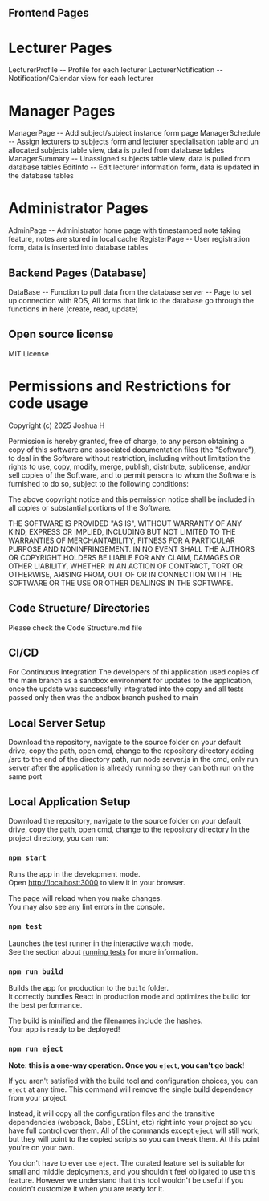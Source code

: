 ## Frontend Pages

# Lecturer Pages
LecturerProfile -- Profile for each lecturer
LecturerNotification -- Notification/Calendar view for each lecturer

# Manager Pages
ManagerPage -- Add subject/subject instance form page
ManagerSchedule -- Assign lecturers to subjects form and lecturer specialisation table and un allocated subjects table view, data is pulled from database tables
ManagerSummary -- Unassigned subjects table view, data is pulled from database tables
EditInfo -- Edit lecturer information form, data is updated in the database tables

# Administrator Pages
AdminPage -- Administrator home page with timestamped note taking feature, notes are stored in local cache
RegisterPage -- User registration form, data is inserted into database tables

## Backend Pages (Database)
DataBase -- Function to pull data from the database
server -- Page to set up connection with RDS, All forms that link to the database go through the functions in here (create, read, update)

## Open source license

MIT License

# Permissions and Restrictions for code usage

Copyright (c) 2025 Joshua H

Permission is hereby granted, free of charge, to any person obtaining a copy
of this software and associated documentation files (the "Software"), to deal
in the Software without restriction, including without limitation the rights
to use, copy, modify, merge, publish, distribute, sublicense, and/or sell
copies of the Software, and to permit persons to whom the Software is
furnished to do so, subject to the following conditions:

The above copyright notice and this permission notice shall be included in all
copies or substantial portions of the Software.

THE SOFTWARE IS PROVIDED "AS IS", WITHOUT WARRANTY OF ANY KIND, EXPRESS OR
IMPLIED, INCLUDING BUT NOT LIMITED TO THE WARRANTIES OF MERCHANTABILITY,
FITNESS FOR A PARTICULAR PURPOSE AND NONINFRINGEMENT. IN NO EVENT SHALL THE
AUTHORS OR COPYRIGHT HOLDERS BE LIABLE FOR ANY CLAIM, DAMAGES OR OTHER
LIABILITY, WHETHER IN AN ACTION OF CONTRACT, TORT OR OTHERWISE, ARISING FROM,
OUT OF OR IN CONNECTION WITH THE SOFTWARE OR THE USE OR OTHER DEALINGS IN THE
SOFTWARE.

## Code Structure/ Directories
Please check the Code Structure.md file

## CI/CD

For Continuous Integration The developers of thi application used copies of the main branch as a sandbox environment for updates to the
application, once the update was successfully integrated into the copy and all tests passed only then was the andbox branch pushed to main

## Local Server Setup

Download the repository, navigate to the source folder on your default drive, copy the path, open cmd, change to the repository directory
adding /src to the end of the directory path, run node server.js in the cmd, only run server after the application is allready running
so they can both run on the same port

## Local Application Setup

Download the repository, navigate to the source folder on your default drive, copy the path, open cmd, change to the repository directory
In the project directory, you can run:

### `npm start`

Runs the app in the development mode.\
Open [http://localhost:3000](http://localhost:3000) to view it in your browser.

The page will reload when you make changes.\
You may also see any lint errors in the console.

### `npm test`

Launches the test runner in the interactive watch mode.\
See the section about [running tests](https://facebook.github.io/create-react-app/docs/running-tests) for more information.

### `npm run build`

Builds the app for production to the `build` folder.\
It correctly bundles React in production mode and optimizes the build for the best performance.

The build is minified and the filenames include the hashes.\
Your app is ready to be deployed!

### `npm run eject`

**Note: this is a one-way operation. Once you `eject`, you can't go back!**

If you aren't satisfied with the build tool and configuration choices, you can `eject` at any time. This command will remove the single build dependency from your project.

Instead, it will copy all the configuration files and the transitive dependencies (webpack, Babel, ESLint, etc) right into your project so you have full control over them. All of the commands except `eject` will still work, but they will point to the copied scripts so you can tweak them. At this point you're on your own.

You don't have to ever use `eject`. The curated feature set is suitable for small and middle deployments, and you shouldn't feel obligated to use this feature. However we understand that this tool wouldn't be useful if you couldn't customize it when you are ready for it.
